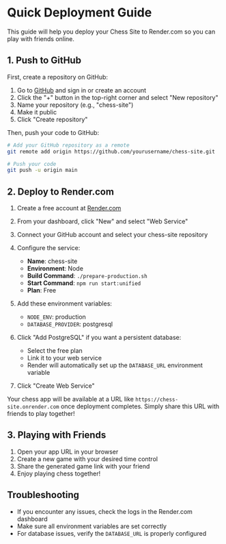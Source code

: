 # Quick Deployment Guide

This guide will help you deploy your Chess Site to Render.com so you can play with friends online.

## 1. Push to GitHub

First, create a repository on GitHub:

1. Go to [GitHub](https://github.com) and sign in or create an account
2. Click the "+" button in the top-right corner and select "New repository"
3. Name your repository (e.g., "chess-site")
4. Make it public
5. Click "Create repository"

Then, push your code to GitHub:

```bash
# Add your GitHub repository as a remote
git remote add origin https://github.com/yourusername/chess-site.git

# Push your code
git push -u origin main
```

## 2. Deploy to Render.com

1. Create a free account at [Render.com](https://render.com)
2. From your dashboard, click "New" and select "Web Service"
3. Connect your GitHub account and select your chess-site repository
4. Configure the service:
   - **Name**: chess-site
   - **Environment**: Node
   - **Build Command**: `./prepare-production.sh`
   - **Start Command**: `npm run start:unified`
   - **Plan**: Free
5. Add these environment variables:
   - `NODE_ENV`: production
   - `DATABASE_PROVIDER`: postgresql

6. Click "Add PostgreSQL" if you want a persistent database:
   - Select the free plan
   - Link it to your web service
   - Render will automatically set up the `DATABASE_URL` environment variable

7. Click "Create Web Service"

Your chess app will be available at a URL like `https://chess-site.onrender.com` once deployment completes. Simply share this URL with friends to play together!

## 3. Playing with Friends

1. Open your app URL in your browser
2. Create a new game with your desired time control
3. Share the generated game link with your friend
4. Enjoy playing chess together!

## Troubleshooting

- If you encounter any issues, check the logs in the Render.com dashboard
- Make sure all environment variables are set correctly
- For database issues, verify the `DATABASE_URL` is properly configured 